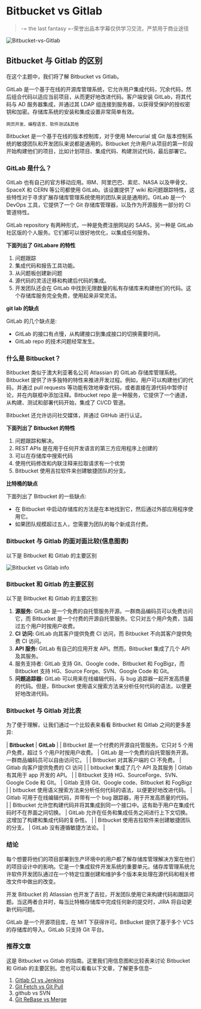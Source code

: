 # Bitbucket vs Gitlab

> -= the last fantasy =-荣誉出品本字幕仅供学习交流，严禁用于商业途径

![Bitbucket-vs-Gitlab](img/f47d1ed1b0aa056099bc29cc26817315.png)



## Bitbucket 与 Gitlab 的区别

在这个主题中，我们将了解 Bitbucket vs Gitlab。

GitLab 是一个基于在线的开源库管理系统，它允许用户集成代码，冗余代码，然后组合代码以适应当前项目，从而更好地改进代码。客户端安装 GitLab，将其代码与 AD 服务器集成，并通过其 LDAP 组连接到服务器，以获得受保护的授权密钥和加密。存储库系统的安装和集成设置非常简单有效。

<small>网页开发、编程语言、软件测试&其他</small>

Bitbucket 是一个基于在线的版本控制库，对于使用 Mercurial 或 Git 版本控制系统的敏捷团队和开发团队来说都是通用的。Bitbucket 允许用户从项目的第一阶段开始构建他们的项目，比如计划项目、集成代码、构建测试代码，最后部署它。

### GitLab 是什么？

GitLab 也有自己的官方移动应用。IBM、阿里巴巴、索尼、NASA 以及甲骨文、SpaceX 和 CERN 等公司都使用 GitLab。该设置提供了 wiki 和问题跟踪特性，这些特性对于寻求扩展存储库管理系统使用的团队来说是通用的。GitLab 是一个 DevOps 工具，它提供了一个 Git 存储库管理器，以及作为开源服务一部分的 CI 管道特性。

GitLab repository 有两种形式，一种是免费注册网站的 SAAS，另一种是 GitLab 社区版的个人服务。它们都可以很好地优化，以集成任何服务。

**下面列出了 GitLabare 的特性**

1.  问题跟踪
2.  集成代码和报告工具功能。
3.  从问题板创建新问题
4.  源代码的灵活迁移和构建后代码的集成。
5.  开发团队还会在 GitLab 中找到无限数量的私有存储库来构建他们的代码。这个存储库服务完全免费，使用起来非常灵活。

**git lab 的缺点**

GitLab 的几个缺点是:

*   GitLab 的接口有点慢，从构建接口到集成接口的切换需要时间。
*   GitLab repo 的技术问题经常发生。

### 什么是 Bitbucket？

Bitbucket 类似于澳大利亚著名公司 Atlassian 的 GitLab 存储库管理系统。Bitbucket 提供了许多独特的特性来推进开发过程。例如，用户可以构建他们的代码，并通过 pull requests 等功能有效地审查代码，或者直接在源代码中暂停讨论，并在内联框中添加注释。Bitbucket repo 是一种服务，它提供了一个通道，从构建、测试和部署代码开始，集成了 CI/CD 管道。

Bitbucket 还允许访问社交媒体，并通过 GitHub 进行认证。

**下面列出了 Bitbucket 的特性**

1.  问题跟踪和解决。
2.  REST APIs 是在用于任何开发语言的第三方应用程序上创建的
3.  可以在存储库中搜索代码
4.  使用代码修改和内联注释来拉取请求有一个优势
5.  Bitbucket 使用吉拉软件来创建敏捷团队的分支。

**比特桶的缺点**

下面列出了 Bitbucket 的一些缺点:

*   在 Bitbucket 中启动存储库的方法是在本地找到它，然后通过外部应用程序使用它。
*   如果团队规模超过五人，您需要为团队的每个新成员付费。

### Bitbucket 与 Gitlab 的面对面比较(信息图表)

以下是 Bitbucket 和 Gitlab 的主要区别

![Bitbucket vs Gitlab info](img/896b86ed39d68f8dc117afeea9f39de2.png)



### Bitbucket 和 Gitlab 的主要区别

以下是 Bitbucket 和 Gitlab 的主要区别:

1.  **源服务:** GitLab 是一个免费的自托管服务开源。一群商品编码员可以免费访问它，而 Bitbucket 是一个付费的开源自托管服务。它只对五个用户免费，当超过五个用户时按用户收费。
2.  **CI 访问:** GitLab 向其客户提供免费 CI 访问，而 Bitbucket 不向其客户提供免费 CI 访问。
3.  **API 服务:** GitLab 有自己的应用开发 API。然而，Bitbucket 集成了几个 API 及其服务。
4.  服务支持者: GitLab 支持 Git、Google code、Bitbucket 和 FogBigz，而 Bitbucket 支持 HG、Source Forge、SVN、Google Code 和 Git。
5.  **问题追踪器:** GitLab 可以用来在线编辑代码，与 bug 追踪器一起开发高质量的代码。但是，Bitbucket 使用语义搜索方法来分析任何代码的语法，以便更好地改进代码。

### Bitbucket 与 Gitlab 对比表

为了便于理解，让我们通过一个比较表来看看 Bitbucket 和 Gitlab 之间的更多差异:

| **Bitbucket** | **GitLab** |
| Bitbucket 是一个付费的开源自托管服务。它只对 5 个用户免费，超过 5 个用户时按用户收费。 | GitLab 是一个免费的自托管服务开源。一群商品编码员可以自由访问它。 |
| Bitbucket 对其客户端的 CI 不免费。 | Gitlab 向客户提供免费的 CI 访问 |
| bitbucket 集成了几个 API 及其服务 | Gitlab 有其用于 app 开发的 API。 |
| Bitbucket 支持 HG、SourceForge、SVN、Google Code 和 GIt。 | Gitlab 支持 Git、Google code、Bitbucket 和 FogBigz |
| bitbucket 使用语义搜索方法来分析任何代码的语法，以便更好地改进代码。 | Gitlab 可用于在线编辑代码，并带有一个 bug 跟踪器，用于开发高质量的代码。 |
| Bitbucket 允许您构建代码并将其集成到同一个接口中。这有助于用户在集成代码时不在界面之间切换。 | GitLab 允许在任务和集成任务之间进行上下文切换。这增加了构建和集成代码的复杂性。 |
| Bitbucket 使用吉拉软件来创建敏捷团队的分支。 | GitLab 没有遵循敏捷方法论。 |

### 结论

每个想要将他们的项目部署到生产环境中的用户都了解存储库管理解决方案在他们的项目设计中的影响。它是一个集成软件开发系统的重要单元。储存库管理系统允许软件开发团队通过在一个特定位置创建和维护多个版本来处理在源代码和相关修改文件中做出的改变。

开发 Bitbucket 的 Atlassian 也开发了吉拉，开发团队使用它来构建代码和跟踪问题。当这两者合并时，每当比特桶存储库中完成任何新的提交时，JIRA 将自动更新代码问题。

GitLab 是一个开源项目库，在 MIT 下获得许可。BitBucket 提供了基于多个 VCS 的存储库的导入。GitLab 只支持 Git 平台。

### 推荐文章

这是 Bitbucket vs Gitlab 的指南。这里我们用信息图和比较表来讨论 Bitbucket 和 Gitlab 的主要区别。您也可以看看以下文章，了解更多信息–

1.  [Gitlab CI vs Jenkins](https://www.educba.com/gitlab-ci-vs-jenkins/)
2.  [Git Fetch vs Git Pull](https://www.educba.com/git-fetch-vs-git-pull/)
3.  github vs SVN
4.  [Git ReBase vs Merge](https://www.educba.com/git-rebase-vs-merge/)





